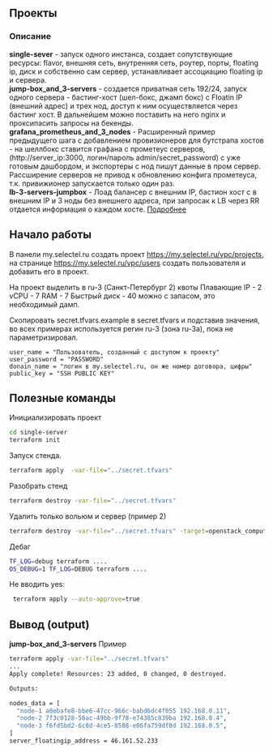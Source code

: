 ## Проекты
### Описание
**single-sever** - запуск одного инстанса, создает сопутствующие ресурсы: flavor, внешняя сеть, внутренняя сеть, роутер, порты, floating ip, диск и собственно сам сервер, устанавливает ассоциацию floating ip и сервера.  
**jump-box_and_3-servers** - создается приватная сеть  192/24, запуск одного сервера - бастинг-хост (шел-бокс, джамп бокс) с Floatin IP (внешний адрес)  и трех нод, доступ к ним осуществляется через бастинг хост. В дальнейшем можно поставить на него nginx и проксипасить запросы на бекенды.  
**grafana_prometheus_and_3_nodes** - Расширенный пример предыдущего шага с добавлением провизионеров для бутстрапа хостов - на шеллбокс ставится графана с прометеус серверов, (http://server_ip:3000,  логин/пароль admin/secret_password) с уже готовым дашбордом, и экспортеры с нод пишут данные в пром сервер. Рассширение серверов не привод к обновлению конфига прометеуса, т.к. привижионер запускается только один раз.  
**lb-3-servers-jumpbox** - Лоад балансер c внешним IP, бастион хост с в внешним IP и 3 ноды без внешнего адреса, при запросак к LB через RR отдается информация о каждом хосте. [Подробнее](lb-3-servers-jumpbox/README.md)


## Начало работы
В панели my.selectel.ru создать проект https://my.selectel.ru/vpc/projects, на странице https://my.selectel.ru/vpc/users создать пользователя и добавить его в проект.

На проект выделить в ru-3 (Санкт-Петербург 2) квоты
Плавающие IP - 2
vCPU - 7
RAM - 7
Быстрый диск - 40
можно с запасом, это необходимый дамп.

Скопировать secret.tfvars.example в secret.tfvars и подставив значения, во всех примерах используется регин ru-3 (зона ru-3a), пока не параметризировал.
```
user_name = "Пользователь, созданный с доступом к проекту"
user_password = "PASSWORD"
donain_name = "логин в my.selectel.ru, он же номер договора, цифры"
public_key = "SSH PUBLIC KEY"
```

## Полезные команды

Инициализировать проект
```bash
cd single-server
terraform init
```

Запуск стенда.
```bash
terraform apply  -var-file="../secret.tfvars"
```

Разобрать стенд
```bash
terraform destroy -var-file="../secret.tfvars"
```

Удалить только вольюм и сервер (пример 2)
```bash
terraform destroy -var-file="../secret.tfvars" -target=openstack_compute_instance_v2.jump_box -target=openstack_blockstorage_volume_v3.volume_1
```

Дебаг
```bash
TF_LOG=debug terraform ....
OS_DEBUG=1 TF_LOG=DEBUG terraform ....
```

Не вводить yes:
```bash
 terraform apply --auto-approve=true
```

## Вывод (output)
**jump-box_and_3-servers** Пример

```bash
terraform apply -var-file="../secret.tfvars"
...
Apply complete! Resources: 23 added, 0 changed, 0 destroyed.

Outputs:

nodes_data = [
  "node-1 a0ebafe8-bbe6-47cc-966c-babd6dc4f055 192.168.0.11",
  "node-2 7f3c0128-56ac-49bb-9f78-e74385c839ba 192.168.0.4",
  "node-3 f6fd5bd2-6c8d-4ce5-8588-e06fa759df0d 192.168.0.5",
]
server_floatingip_address = 46.161.52.233
```
